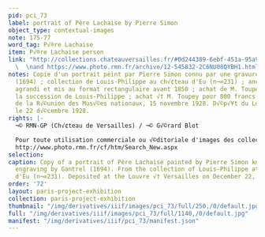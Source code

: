 ```yaml
---
pid: pci_73
label: portrait of Père Lachaise by Pierre Simon
object_type: contextual-images
note: 175-77
word_tag: P√®re Lachaise
item: P√®re Lachaise person
link: "http://collections.chateauversailles.fr/#0d244389-6ebf-451a-95a9-cdfb2dedb6cd
  \  \nand https://www.photo.rmn.fr/archive/12-545832-2C6NU08QYBH1.html "
notes: Copie d'un portrait peint par Pierre Simon connu par une gravure de Gantrel
  (1694) ; collection de Louis-Philippe au ch√¢teau d'Eu (n¬∞231) ; anciennement ovale,
  agrandi et mis au format rectangulaire avant 1850 ; achat de M. Toupey en 1851 √†
  la succession de Louis-Philippe ; achat √† M. Toupey pour 800 francs sur le budget
  de la R√©union des Mus√©es nationaux, 15 novembre 1928. D√©p√¥t du Louvre √† Versailles
  le 22 d√©cembre 1928.
rights: |-
  ¬© RMN-GP (Ch√¢teau de Versailles) / ¬© G√©rard Blot

  Pour toute utilisation commerciale ou √©ditoriale d'images des collections du Ch√¢teau et du domaine national de Versailles, contacter l'Agence photographique de la RMN :
  http://www.photo.rmn.fr/cf/htm/Search_New.aspx
selection: 
caption: Copy of a portrait of Père Lachaise painted by Pierre Simon known from an
  engraving by Gantrel (1694). From the collection of Louis-Philippe at the Château
  d'Eu (n¬∞231). Deposited at the Louvre √† Versailles on December 22, 1928.
order: '72'
layout: paris-project-exhibition
collection: paris-project-exhibition
thumbnail: "/img/derivatives/iiif/images/pci_73/full/250,/0/default.jpg"
full: "/img/derivatives/iiif/images/pci_73/full/1140,/0/default.jpg"
manifest: "/img/derivatives/iiif/pci_73/manifest.json"
---
```

